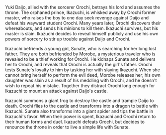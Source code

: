 <!-- The Magic Serpent (1966) -->

Yuki Daijo, allied with the sorcerer Orochi, betrays his lord and assumes the throne. The orphaned prince, Ikazuchi, is whisked away by Orochi former master, who raises the boy to one day seek revenge against Daijo and defeat his wayward student Orochi. Many years later, Orochi discovers their whereabouts, and sends his minions to kill them. Ikazuchi survives, but his master is slain. Ikazuchi decides to reveal himself publicly and use his own powers of sorcery to stir up trouble against Daijo and Orochi.

Ikazuchi befriends a young girl, Sunate, who is searching for her long lost father. They are both befriended by Morobe, a mysterious traveler who is revealed to be a thief working for Orochi. He kidnaps Sunate and delivers her to Orochi, and reveals that Orochi is actually the girl's father. Orochi tests Sunate's loyalty to him by tasking her with slaying Ikazuchi. When she cannot bring herself to perform the evil deed, Morobe releases her; his own daughter was slain as a result of his meddling with Orochi, and he doesn't wish to repeat his mistake. Together they distract Orochi long enough for Ikazuchi to mount an attack against Daijo's castle.

Ikazuchi summons a giant frog to destroy the castle and trample Daijo to death. Orochi flies to the castle and transforms into a dragon to battle with Ikazuchi. Sunate also transforms into a giant spider and tips the battle in Ikazuchi's favor. When their power is spent, Ikazuchi and Orochi return to their human forms and duel. Ikazuchi defeats Orochi, but decides to renounce the throne in order to live a simple life with Sunate.